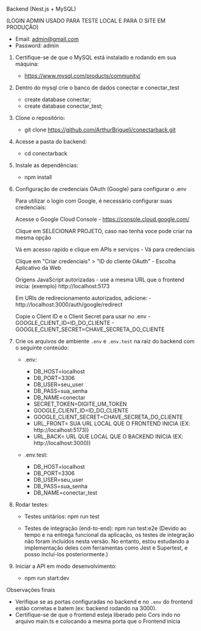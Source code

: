 Backend (Nest.js + MySQL)


(LOGIN ADMIN USADO PARA TESTE LOCAL E PARA O SITE EM PRODUÇÃO)
- Email: admin@gmail.com
- Password: admin


1. Certifique-se de que o MySQL está instalado e rodando em sua máquina:
     - https://www.mysql.com/products/community/

2. Dentro do mysql crie o banco de dados conectar e conectar_test

   - create database conectar;
   - create database conectar_test;


2. Clone o repositório:
   - git clone https://github.com/ArthurBrigueli/conectarback.git


3. Acesse a pasta do backend:
   - cd conectarback


4. Instale as dependências:
   - npm install

5. Configuração de credenciais OAuth (Google) para configurar o .env

     Para utilizar o login com Google, é necessário configurar suas credenciais:

     Acesse o Google Cloud Console
        - https://console.cloud.google.com/

     Clique em SELECIONAR PROJETO, caso nao tenha voce pode criar na mesma opção

     Vá em acesso rapido e clique em APIs e serviços
          - Vá para credenciais
   
     Clique em "Criar credenciais" > "ID do cliente OAuth"
          - Escolha Aplicativo da Web

     Origens JavaScript autorizadas
        - use a mesma URL que o frontend inicia: (exemplo) http://localhost:5173
   
     Em URIs de redirecionamento autorizados, adicione:
        - http://localhost:3000/auth/google/redirect
   
     Copie o Client ID e o Client Secret para usar no .env
        - GOOGLE_CLIENT_ID=ID_DO_CLIENTE
        - GOOGLE_CLIENT_SECRET=CHAVE_SECRETA_DO_CLIENTE
   

5. Crie os arquivos de ambiente `.env` e `.env.test` na raiz do backend com o seguinte conteúdo:

   - .env:
        - DB_HOST=localhost
        - DB_PORT=3306
        - DB_USER=seu_user
        - DB_PASS=sua_senha
        - DB_NAME=conectar
        - SECRET_TOKEN=DIGITE_UM_TOKEN
        - GOOGLE_CLIENT_ID=ID_DO_CLIENTE
        - GOOGLE_CLIENT_SECRET=CHAVE_SECRETA_DO_CLIENTE
        - URL_FRONT= SUA URL LOCAL QUE O FRONTEND INICIA (EX: http://localhost:5173))
        - URL_BACK= URL QUE LOCAL QUE O BACKEND INICIA (EX: http://localhost:3000))

   - .env.test:
        - DB_HOST=localhost
        - DB_PORT=3306
        - DB_USER=seu_user
        - DB_PASS=sua_senha
        - DB_NAME=conectar_test


6. Rodar testes:

   - Testes unitários:
     npm run test

   - Testes de integração (end-to-end):
     npm run test:e2e
     (Devido ao tempo e na entrega funcional da aplicação, os testes de integração não foram incluídos nesta versão. No entanto, estou estudando a implementação deles com ferramentas como Jest e Supertest, e posso incluí-los posteriormente.)


7. Iniciar a API em modo desenvolvimento:
   - npm run start:dev


 Observações finais

- Verifique se as portas configuradas no backend e no `.env` do frontend estão corretas e batem (ex: backend rodando na 3000).
- Certifique-se de que o frontend esteja liberado pelo Cors indo no arquivo main.ts e colocando a mesma porta que o Frontend inicia
